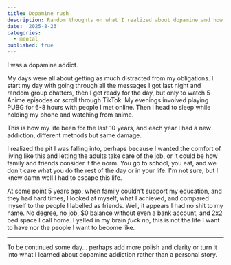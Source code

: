 ```yaml
---
title: Dopamine rush 
description: Random thoughts on what I realized about dopamine and how it affects my life.
date: '2025-8-23'
categories:
  - mental
published: true
---
```


I was a dopamine addict.

My days were all about getting as much distracted from my obligations. I start my day with going through all the messages
I got last night and random group chatters, then I get ready for the day, but only to watch 5 Anime episodes or scroll through TikTok. My evenings involved playing
PUBG for 6-8 hours with people I met online. Then I head to sleep while holding my phone and watching from anime.

This is how my life been for the last 10 years, and each year I had a new addiction, different methods but same damage.

I realized the pit I was falling into, perhaps because I wanted the comfort of living like this and letting the adults
take care of the job, or it could be how family and friends consider it the norm. You go to school, you eat, and we don't care what
you do the rest of the day or in your life. I'm not sure, but I knew damn well I had to escape this life.

At some point 5 years ago, when family couldn't support my education, and they had hard times, I looked at myself, what I achieved, and compared myself to the people I labelled as friends. Well, it appears I
had no shit to my name. No degree, no job, $0 balance without even a bank account, and 2x2 bed space I call home. I yelled in my brain *fuck no*,
this is not the life I want to have nor the people I want to become like.

---

To be continued some day... perhaps add more polish and clarity or turn it into what I learned about dopamine addiction rather than
a personal story.
